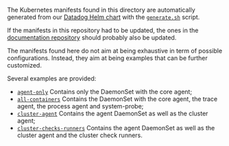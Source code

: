 The Kubernetes manifests found in this directory are automatically generated from our [Datadog Helm chart](https://github.com/helm/charts/tree/master/stable/datadog) with the [`generate.sh`](generate.sh) script.

If the manifests in this repository had to be updated, the ones in the [documentation repository](https://github.com/DataDog/documentation/tree/master/static/resources/yaml) should probably also be updated.

The manifests found here do not aim at being exhaustive in term of possible configurations.
Instead, they aim at being examples that can be further customized.

Several examples are provided:
* [`agent-only`](agent-only) Contains only the DaemonSet with the core agent;
* [`all-containers`](all-containers) Contains the DaemonSet with the core agent, the trace agent, the process agent and system-probe;
* [`cluster-agent`](cluster-agent) Contains the agent DaemonSet as well as the cluster agent;
* [`cluster-checks-runners`](cluster-checks-runners) Contains the agent DaemonSet as well as the cluster agent and the cluster check runners.
